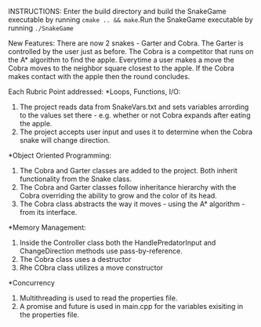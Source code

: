 INSTRUCTIONS:
Enter the build directory and build the SnakeGame executable by running `cmake .. && make`.Run the SnakeGame executable by running `./SnakeGame`

New Features:
There are now 2 snakes - Garter and Cobra. The Garter is controlled by the user just as before. The Cobra is a competitor that runs on the A* algorithm to find the apple. Everytime a user makes a move the Cobra moves to the neighbor square closest to the apple. If the Cobra makes contact with the apple then the round concludes.

Each Rubric Point addressed:
*Loops, Functions, I/O:
1) The project reads data from SnakeVars.txt and sets variables arrording to the values set there - e.g. whether or not Cobra expands after eating the apple.
2) The project accepts user input and uses it to determine when the Cobra snake will change direction.

*Object Oriented Programming:
1) The Cobra and Garter classes are added to the project. Both inherit functionality from the Snake class.
2) The Cobra and Garter classes follow inheritance hierarchy with the Cobra overriding the ability to grow and the color of its head.
3) The Cobra class abstracts the way it moves - using the A* algorithm - from its interface.

*Memory Management:
1) Inside the Controller class both the HandlePredatorInput and ChangeDirection methods use pass-by-reference.
2) The Cobra class uses a destructor
3) Rhe CObra class utilizes a move constructor

*Concurrency
1) Multithreading is used to read the properties file.
2) A promise and future is used in main.cpp for the variables exisiting in the properties file.
